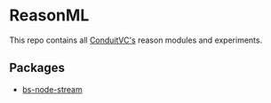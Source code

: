 # ReasonML

This repo contains all [ConduitVC's](conduit.vc) reason modules and experiments.

## Packages

* [bs-node-stream](./packages/bs-node-stream/README.md)
